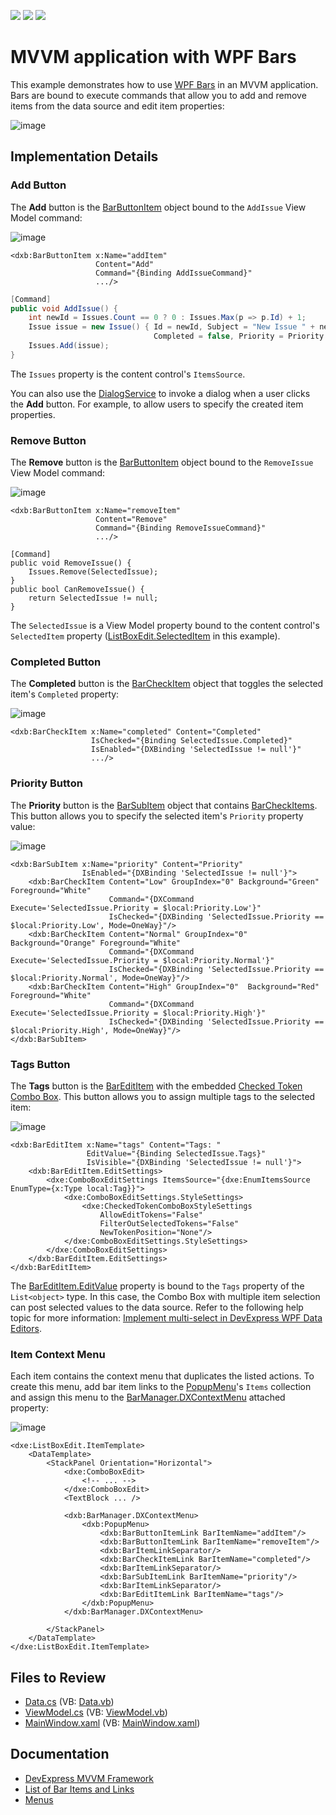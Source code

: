 <!-- default badges list -->
![](https://img.shields.io/endpoint?url=https://codecentral.devexpress.com/api/v1/VersionRange/128641144/22.2.3%2B)
[![](https://img.shields.io/badge/Open_in_DevExpress_Support_Center-FF7200?style=flat-square&logo=DevExpress&logoColor=white)](https://supportcenter.devexpress.com/ticket/details/E3341)
[![](https://img.shields.io/badge/📖_How_to_use_DevExpress_Examples-e9f6fc?style=flat-square)](https://docs.devexpress.com/GeneralInformation/403183)
<!-- default badges end -->
# MVVM application with WPF Bars

This example demonstrates how to use [WPF Bars](https://docs.devexpress.com/WPF/6194/controls-and-libraries/ribbon-bars-and-menu/bars) in an MVVM application. Bars are bound to execute commands that allow you to add and remove items from the data source and edit item properties:

![image](https://user-images.githubusercontent.com/65009440/222427680-3b751290-7d8d-437a-8edd-0c4fa9f79831.png)

## Implementation Details

### Add Button

The **Add** button is the [BarButtonItem](https://docs.devexpress.com/WPF/DevExpress.Xpf.Bars.BarButtonItem) object bound to the `AddIssue` View Model command:

![image](https://user-images.githubusercontent.com/65009440/222439722-624fd482-4ae7-4ed9-ac8f-0df9c732ccee.png)

```xaml
<dxb:BarButtonItem x:Name="addItem" 
                   Content="Add" 
                   Command="{Binding AddIssueCommand}" 
                   .../>
```

```cs
[Command]
public void AddIssue() {
    int newId = Issues.Count == 0 ? 0 : Issues.Max(p => p.Id) + 1;
    Issue issue = new Issue() { Id = newId, Subject = "New Issue " + newId, 
                                Completed = false, Priority = Priority.Low };
    Issues.Add(issue);
}
```

The `Issues` property is the content control's `ItemsSource`.

You can also use the [DialogService](https://docs.devexpress.com/WPF/17467/mvvm-framework/services/predefined-set/dialog-services/dialogservice) to invoke a dialog when a user clicks the **Add** button. For example, to allow users to specify the created item properties.

### Remove Button

The **Remove** button is the [BarButtonItem](https://docs.devexpress.com/WPF/DevExpress.Xpf.Bars.BarButtonItem) object bound to the `RemoveIssue` View Model command:

![image](https://user-images.githubusercontent.com/65009440/222439820-4292e9b5-7dab-4694-9087-93f461e4b9ed.png)

```xaml
<dxb:BarButtonItem x:Name="removeItem" 
                   Content="Remove" 
                   Command="{Binding RemoveIssueCommand}" 
                   .../>
```

```
[Command]
public void RemoveIssue() {
    Issues.Remove(SelectedIssue);
}
public bool CanRemoveIssue() {
    return SelectedIssue != null;
}
```

The `SelectedIssue` is a View Model property bound to the content control's `SelectedItem` property ([ListBoxEdit.SelectedItem](https://docs.devexpress.com/WPF/DevExpress.Xpf.Editors.ListBoxEdit.SelectedItem) in this example).

### Completed Button

The **Completed** button is the [BarCheckItem](https://docs.devexpress.com/WPF/DevExpress.Xpf.Bars.BarCheckItem) object that toggles the selected item's `Completed` property:

![image](https://user-images.githubusercontent.com/65009440/222439913-af88d620-5ccb-489b-bd77-721feed5f266.png)

```xaml
<dxb:BarCheckItem x:Name="completed" Content="Completed" 
                  IsChecked="{Binding SelectedIssue.Completed}"
                  IsEnabled="{DXBinding 'SelectedIssue != null'}"
                  .../>
```

### Priority Button

The **Priority** button is the [BarSubItem](https://docs.devexpress.com/WPF/DevExpress.Xpf.Bars.BarSubItem) object that contains [BarCheckItems](https://docs.devexpress.com/WPF/DevExpress.Xpf.Bars.BarCheckItem). This button allows you to specify the selected item's `Priority` property value:

![image](https://user-images.githubusercontent.com/65009440/222431938-411e4b7d-a611-46e8-a4a0-af0aed612696.png)

```xaml
<dxb:BarSubItem x:Name="priority" Content="Priority" 
                IsEnabled="{DXBinding 'SelectedIssue != null'}">
    <dxb:BarCheckItem Content="Low" GroupIndex="0" Background="Green" Foreground="White"
                      Command="{DXCommand Execute='SelectedIssue.Priority = $local:Priority.Low'}"
                      IsChecked="{DXBinding 'SelectedIssue.Priority == $local:Priority.Low', Mode=OneWay}"/>
    <dxb:BarCheckItem Content="Normal" GroupIndex="0" Background="Orange" Foreground="White"
                      Command="{DXCommand Execute='SelectedIssue.Priority = $local:Priority.Normal'}"
                      IsChecked="{DXBinding 'SelectedIssue.Priority == $local:Priority.Normal', Mode=OneWay}"/>
    <dxb:BarCheckItem Content="High" GroupIndex="0"  Background="Red" Foreground="White"
                      Command="{DXCommand Execute='SelectedIssue.Priority = $local:Priority.High'}"
                      IsChecked="{DXBinding 'SelectedIssue.Priority == $local:Priority.High', Mode=OneWay}"/>
</dxb:BarSubItem>
```

### Tags Button

The **Tags** button is the [BarEditItem](https://docs.devexpress.com/WPF/DevExpress.Xpf.Bars.BarEditItem) with the embedded [Checked Token Combo Box](https://docs.devexpress.com/WPF/DevExpress.Xpf.Editors.CheckedTokenComboBoxStyleSettings). This button allows you to assign multiple tags to the selected item:

![image](https://user-images.githubusercontent.com/65009440/222433054-d4d4e32b-7165-4bb8-944d-2d80a80a24bd.png)

```xaml
<dxb:BarEditItem x:Name="tags" Content="Tags: " 
                 EditValue="{Binding SelectedIssue.Tags}" 
                 IsVisible="{DXBinding 'SelectedIssue != null'}">
    <dxb:BarEditItem.EditSettings>
        <dxe:ComboBoxEditSettings ItemsSource="{dxe:EnumItemsSource EnumType={x:Type local:Tag}}">
            <dxe:ComboBoxEditSettings.StyleSettings>
                <dxe:CheckedTokenComboBoxStyleSettings 
                    AllowEditTokens="False" 
                    FilterOutSelectedTokens="False" 
                    NewTokenPosition="None"/>
            </dxe:ComboBoxEditSettings.StyleSettings>
        </dxe:ComboBoxEditSettings>
    </dxb:BarEditItem.EditSettings>
</dxb:BarEditItem>
```

The [BarEditItem.EditValue](https://docs.devexpress.com/WPF/DevExpress.Xpf.Bars.BarEditItem.EditValue) property is bound to the `Tags` property of the `List<object>` type. In this case, the Combo Box with multiple item selection can post selected values to the data source. Refer to the following help topic for more information: [Implement multi-select in DevExpress WPF Data Editors](https://supportcenter.devexpress.com/ticket/details/t889444/how-to-implement-multi-select-when-using-devexpress-wpf-data-editors-comboboxedit).

### Item Context Menu

Each item contains the context menu that duplicates the listed actions. To create this menu, add bar item links to the [PopupMenu](https://docs.devexpress.com/WPF/DevExpress.Xpf.Bars.PopupMenu)'s `Items` collection and assign this menu to the [BarManager.DXContextMenu](https://docs.devexpress.com/WPF/DevExpress.Xpf.Bars.BarManager.DXContextMenu) attached property:

![image](https://user-images.githubusercontent.com/65009440/222435918-14b45416-6af1-42aa-9329-c27884450b78.png)

```xaml
<dxe:ListBoxEdit.ItemTemplate>
    <DataTemplate>
        <StackPanel Orientation="Horizontal">
            <dxe:ComboBoxEdit>
                <!-- ... -->
            </dxe:ComboBoxEdit>
            <TextBlock ... />

            <dxb:BarManager.DXContextMenu>
                <dxb:PopupMenu>
                    <dxb:BarButtonItemLink BarItemName="addItem"/>
                    <dxb:BarButtonItemLink BarItemName="removeItem"/>
                    <dxb:BarItemLinkSeparator/>
                    <dxb:BarCheckItemLink BarItemName="completed"/>
                    <dxb:BarItemLinkSeparator/>
                    <dxb:BarSubItemLink BarItemName="priority"/>
                    <dxb:BarItemLinkSeparator/>
                    <dxb:BarEditItemLink BarItemName="tags"/>
                </dxb:PopupMenu>
            </dxb:BarManager.DXContextMenu>

        </StackPanel>
    </DataTemplate>
</dxe:ListBoxEdit.ItemTemplate>
```

## Files to Review

* [Data.cs](./CS/Bars_in_MVVM_Application/Data.cs) (VB: [Data.vb](./VB/Bars_in_MVVM_Application/Data.vb))
* [ViewModel.cs](./CS/Bars_in_MVVM_Application/ViewModel.cs) (VB: [ViewModel.vb](./VB/Bars_in_MVVM_Application/ViewModel.vb))
* [MainWindow.xaml](./CS/Bars_in_MVVM_Application/MainWindow.xaml) (VB: [MainWindow.xaml](./VB/Bars_in_MVVM_Application/MainWindow.xaml))

## Documentation

* [DevExpress MVVM Framework](https://docs.devexpress.com/WPF/15112/mvvm-framework)
* [List of Bar Items and Links](https://docs.devexpress.com/WPF/6646/controls-and-libraries/ribbon-bars-and-menu/common-concepts/the-list-of-bar-items-and-links)
* [Menus](https://docs.devexpress.com/WPF/115388/controls-and-libraries/ribbon-bars-and-menu/menus)
